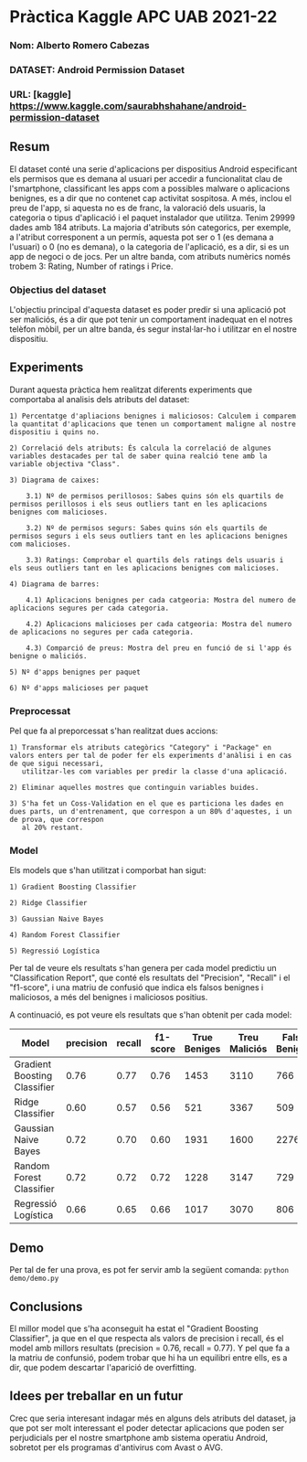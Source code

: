 # Pràctica Kaggle APC UAB 2021-22
### Nom: Alberto Romero Cabezas
### DATASET: Android Permission Dataset
### URL: [kaggle] https://www.kaggle.com/saurabhshahane/android-permission-dataset

## Resum
El dataset conté una serie d'aplicacions per dispositius Android especificant els permisos que es demana al usuari per accedir a funcionalitat clau de
l'smartphone, classificant les apps com a possibles malware o aplicacions benignes, es a dir que no contenet cap activitat sospitosa. A més, inclou el preu
de l'app, si aquesta no es de franc, la valoració dels usuaris, la categoria o tipus d'aplicació i el paquet instalador que utilitza.
Tenim 29999 dades amb 184 atributs. La majoria d'atributs són categorics, per exemple, a l'atribut corresponent a un permís, aquesta pot ser o 1 (es demana a l'usuari)
o 0 (no es demana), o la categoria de l'aplicació, es a dir, si es un app de negoci o de jocs. Per un altre banda, com atributs numèrics només trobem 3: Rating,
Number of ratings i Price.

### Objectius del dataset
L'objectiu principal d'aquesta dataset es poder predir si una aplicació pot ser maliciós, és a dir que pot tenir un comportament inadequat en el notres telèfon mòbil,
per un altre banda, és segur instal·lar-ho i utilitzar en el nostre dispositiu.

## Experiments
Durant aquesta pràctica hem realitzat diferents experiments que comportaba al analisis dels atributs del dataset:

    1) Percentatge d'apliacions benignes i maliciosos: Calculem i comparem la quantitat d'aplicacions que tenen un comportament maligne al nostre dispositiu i quins no.
    
    2) Correlació dels atributs: És calcula la correlació de algunes variables destacades per tal de saber quina realció tene amb la variable objectiva "Class".
    
    3) Diagrama de caixes:
    
        3.1) Nº de permisos perillosos: Sabes quins són els quartils de permisos perillosos i els seus outliers tant en les aplicacions benignes com malicioses.
        
        3.2) Nº de permisos segurs: Sabes quins són els quartils de permisos segurs i els seus outliers tant en les aplicacions benignes com malicioses.
        
        3.3) Ratings: Comprobar el quartils dels ratings dels usuaris i els seus outliers tant en les aplicacions benignes com malicioses.
        
    4) Diagrama de barres:
    
        4.1) Aplicacions benignes per cada catgeoria: Mostra del numero de aplicacions segures per cada categoria.
        
        4.2) Aplicacions malicioses per cada catgeoria: Mostra del numero de aplicacions no segures per cada categoria.
        
        4.3) Comparció de preus: Mostra del preu en funció de si l'app és benigne o maliciós.
        
    5) Nº d'apps benignes per paquet
    
    6) Nº d'apps malicioses per paquet

### Preprocessat
Pel que fa al preporcessat s'han realitzat dues accions:

    1) Transformar els atributs categòrics "Category" i "Package" en valors enters per tal de poder fer els experiments d'anàlisi i en cas de que sigui necessari,
       utilitzar-les com variables per predir la classe d'una aplicació.
       
    2) Eliminar aquelles mostres que continguin variables buides.
    
    3) S'ha fet un Coss-Validation en el que es particiona les dades en dues parts, un d'entrenament, que correspon a un 80% d'aquestes, i un de prova, que correspon
       al 20% restant.
    
### Model
Els models que s'han utilitzat i comporbat han sigut:

    1) Gradient Boosting Classifier
    
    2) Ridge Classifier
    
    3) Gaussian Naive Bayes
    
    4) Random Forest Classifier
    
    5) Regressió Logística
 
 Per tal de veure els resultats s'han genera per cada model predictiu un "Classification Report", que conté els resultats del "Precision", "Recall" i el "f1-score",
 i una matriu de confusió que indica els falsos benignes i maliciosos, a més del benignes i maliciosos positius.
 
 A continuació, es pot veure els resultats que s'han obtenit per cada model:

| Model | precision | recall | f1-score | True Beniges | Treu Maliciós | False Beniges | False Maliciós |
| ----- | --------- | ------ | -------- | ------------ | ------------- | ------------- | -------------- |
| Gradient Boosting Classifier | 0.76 | 0.77 | 0.76 | 1453 | 3110 | 766 | 519 |
| Ridge Classifier | 0.60 | 0.57 | 0.56 | 521 | 3367 | 509 | 1451 |
| Gaussian Naive Bayes | 0.72 | 0.70 | 0.60 | 1931 | 1600 | 2276 | 41 |
| Random Forest Classifier | 0.72 | 0.72 | 0.72 | 1228 | 3147 | 729 | 744 |
| Regressió Logística | 0.66 | 0.65 | 0.66 | 1017 | 3070 | 806 | 955 |

## Demo
Per tal de fer una prova, es pot fer servir amb la següent comanda:
```python demo/demo.py```

## Conclusions
El millor model que s'ha aconseguit ha estat el "Gradient Boosting Classifier", ja que en el que respecta als valors de precision i recall, és el model amb millors 
resultats (precision = 0.76, recall = 0.77). Y pel que fa a la matriu de confunsió, podem trobar que hi ha un equilibri entre ells, es a dir, que podem descartar 
l'aparició de overfitting.

## Idees per treballar en un futur
Crec que seria interesant indagar més en alguns dels atributs del dataset, ja que pot ser molt interessant el poder detectar aplicacions que poden ser perjudicials per el
nostre smartphone amb sistema operatiu Android, sobretot per els programas d'antivirus com Avast o AVG.
